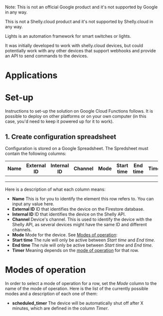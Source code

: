 Note: This is not an official Google product and
it's not supported by Google in any way.

This is not a Shelly.cloud product and it's not
supported by Shelly.cloud in any way.

Lights is an automation framework for smart switches or lights.

It was initially developed to work with shelly.cloud devices, but
could potentially work with any other devices that support
webhooks and provide an API to send commands to the devices.

# Applications

# Set-up

Instructions to set-up the solution on Google Cloud Functions follows.
It is possible to deploy on other platforms or on your own
computer (in this case, you'd need to keep it powered up for it to work).

## 1. Create configuration spreadsheet

Configuration is stored on a Google Spreadsheet. The Spredsheet must
contain the following columns:

| Name | External ID | Internal ID | Channel | Mode | Start time | End time | Timer |
|------|-------------|-------------|---------|------|------------|----------|-------|
|      |             |             |         |      |            |          |       |
|      |             |             |         |      |            |          |       |
|      |             |             |         |      |            |          |       |

Here is a description of what each column means:

 * **Name** This is for you to identify the element this row
 refers to. You can input any value here.
 * **External ID** ID that identifies the device on the Firestore database.
 * **Internal ID** ID that identifies the device on the Shelly API.
 * **Channel** Device's channel. This is used to identify the device
 with the Shelly API, as several devices might have the same ID and
 different channels.
 * **Mode** Mode for the device. See [Modes of operation](#modes-of-operation):
 * **Start time** The rule will only be active between *Start time*
 and *End time*.
 * **End time** The rule will only be active between *Start time*
 and *End time*.
 * **Timer** Meaning depends on the [mode of operation](#modes-of-operation) for
 that row.

# Modes of operation

In order to select a mode of operation for a row, set the *Mode* column
to the name of the mode of operation. Here is the list of the currently
possible modes and a description of each one of them:

 * **scheduled_timer** The device will be automatically shut off after
 X minutes, which are defined in the column *Timer*.
 